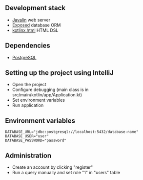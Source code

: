 ## Development stack
* [Javalin](https://javalin.io) web server
* [Exposed](https://github.com/JetBrains/Exposed) database ORM
* [kotlinx.html](https://github.com/Kotlin/kotlinx.html) HTML DSL

## Dependencies

* [PostgreSQL](https://www.postgresql.org)

## Setting up the project using IntelliJ

* Open the project
* Configure debugging (main class is in src/main/kotlin/app/Application.kt)
* Set environment variables
* Run application

## Environment variables

```
DATABASE_URL="jdbc:postgresql://localhost:5432/database-name"
DATABASE_USER="user"
DATABASE_PASSWORD="password"
```

## Administration

* Create an account by clicking "register"
* Run a query manually and set role "1" in "users" table